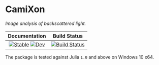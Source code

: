 # CamiXon

*Image analysis of backscattered light.*

| **Documentation**                                                               | **Build Status**                                                                                |
|:-------------------------------------------------------------------------------:|:-----------------------------------------------------------------------------------------------:|
| [![Stable](https://img.shields.io/badge/docs-stable-blue.svg)](https://walra356.github.io/CamiXon.jl/stable) [![Dev](https://img.shields.io/badge/docs-dev-blue.svg)](https://walra356.github.io/CamiXon.jl/dev) | [![Build Status](https://github.com/walra356/CamiXon.jl/workflows/CI/badge.svg)](https://github.com/walra356/CamiXon.jl/actions) |

The package is tested against Julia `1.0` and above on Windows 10 x64.



